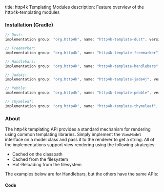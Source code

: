 title: http4k Templating Modules
description: Feature overview of the http4k-templating modules

### Installation (Gradle)

```groovy
// Dust: 
implementation group: "org.http4k", name: "http4k-template-dust", version: "4.9.1.0"

// Freemarker: 
implementation group: "org.http4k", name: "http4k-template-freemarker", version: "4.9.1.0"

// Handlebars: 
implementation group: "org.http4k", name: "http4k-template-handlebars", version: "4.9.1.0"

// Jade4j: 
implementation group: "org.http4k", name: "http4k-template-jade4j", version: "4.9.1.0"

// Pebble: 
implementation group: "org.http4k", name: "http4k-template-pebble", version: "4.9.1.0"

// Thymeleaf: 
implementation group: "org.http4k", name: "http4k-template-thymeleaf", version: "4.9.1.0"
```

### About
The http4k templating API provides a standard mechanism for rendering using common templating libraries. Simply implement the `ViewModel` interface on a model class and pass it to the renderer to get a string. All of the implementations support view rendering using the following strategies:

* Cached on the classpath
* Cached from the filesystem
* Hot-Reloading from the filesystem

The examples below are for Handlebars, but the others have the same APIs:

#### Code  [<img class="octocat"/>](https://github.com/http4k/http4k/blob/master/src/docs/reference/templating/example.kt)

<script src="https://gist-it.appspot.com/https://github.com/http4k/http4k/blob/master/src/docs/reference/templating/example.kt"></script>

[http4k]: https://http4k.org
